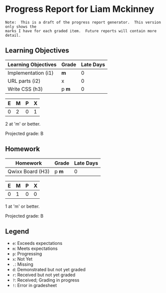 # Progress Report for Liam Mckinney
    Note:  This is a draft of the progress report generator.  This version only shows the
    marks I have for each graded item.  Future reports will contain more detail.
## Learning Objectives
|Learning Objectives|Grade|Late Days|
|------|-------|-------|
|Implementation (i1)|**m**|0|
|URL parts (i2)|x|0|
|Write CSS (h3)|p **m**|0|

|E|M|P|X|
|------|-------|-------|-------|
|0|2|0|1|

2 at 'm' or better.

Projected grade:  B
## Homework
|Homework|Grade|Late Days|
|------|-------|-------|
|Qwixx Board (H3)|p **m**|0|

|E|M|P|X|
|------|-------|-------|-------|
|0|1|0|0|

1 at 'm' or better.

Projected grade:  B

## Legend 
* `e`: Exceeds expectations
* `m`: Meets expectations
* `p`: Progressing
* `x`: Not Yet
* `.`: Missing
* `d`: Demonstrated but not yet graded
* `r`: Received but not yet graded
* `?`: Received; Grading in progress
* `!`: Error in gradesheet
